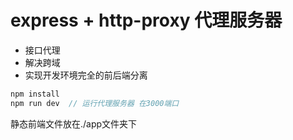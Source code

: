 # express + http-proxy 代理服务器
- 接口代理
- 解决跨域
- 实现开发环境完全的前后端分离

```javascript
npm install 
npm run dev  // 运行代理服务器 在3000端口
```
静态前端文件放在./app文件夹下
